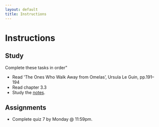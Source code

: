 ```yaml
---
layout: default
title: Instructions
---
```



# Instructions #

## Study

Complete these tasks in order"

+ Read 'The Ones Who Walk Away from Omelas’, Ursula Le Guin, pp.191–194 
+ Read chapter 3.3
+ Study the [notes](/Teaching/Examined/Ethics/Handout2).  



## Assignments

+ Complete quiz 7 by Monday  @ 11:59pm.

